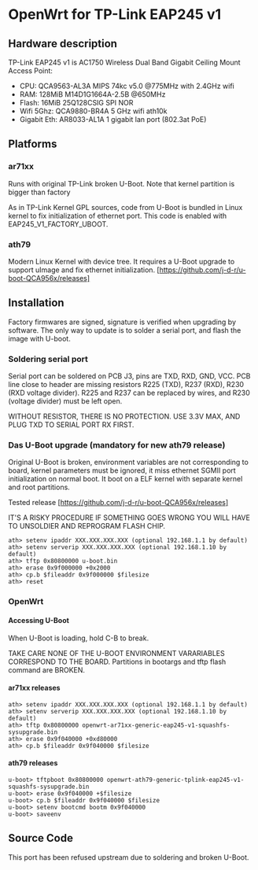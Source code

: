 # OpenWrt for TP-Link EAP245 v1

## Hardware description

TP-Link EAP245 v1 is AC1750 Wireless Dual Band Gigabit Ceiling Mount
Access Point:
- CPU: QCA9563-AL3A MIPS 74kc v5.0 @775MHz with 2.4GHz wifi
- RAM: 128MiB M14D1G1664A-2.5B @650MHz
- Flash: 16MiB 25Q128CSIG SPI NOR
- Wifi 5Ghz: QCA9880-BR4A 5 GHz wifi ath10k
- Gigabit Eth: AR8033-AL1A 1 gigabit lan port (802.3at PoE)

## Platforms

### ar71xx

Runs with original TP-Link broken U-Boot. Note that kernel partition is bigger
than factory

As in TP-Link Kernel GPL sources, code from U-Boot is bundled in Linux kernel
to fix initialization of ethernet port. This code is enabled with
EAP245\_V1\_FACTORY\_UBOOT.

### ath79

Modern Linux Kernel with device tree. It requires a U-Boot upgrade to
support uImage and fix ethernet initialization.
[https://github.com/j-d-r/u-boot-QCA956x/releases]

## Installation

Factory firmwares are signed, signature is verified when upgrading by
software. The only way to update is to solder a serial port, and flash
the image with U-boot.

### Soldering serial port

Serial port can be soldered on PCB J3, pins are TXD, RXD, GND, VCC.
PCB line close to header are missing resistors R225 (TXD), R237 (RXD),
R230 (RXD voltage divider). R225 and R237 can be replaced by wires, and
R230 (voltage divider) must be left open.

WITHOUT RESISTOR, THERE IS NO PROTECTION. USE 3.3V MAX, AND PLUG TXD TO
SERIAL PORT RX FIRST.

### Das U-Boot upgrade (mandatory for new ath79 release)

Original U-Boot is broken, environment variables are not corresponding
to board, kernel parameters must be ignored, it miss ethernet SGMII port
initialization on normal boot. It boot on a ELF kernel with separate
kernel and root partitions.

Tested release [https://github.com/j-d-r/u-boot-QCA956x/releases]

IT'S A RISKY PROCEDURE IF SOMETHING GOES WRONG YOU WILL HAVE TO UNSOLDIER
AND REPROGRAM FLASH CHIP.

    ath> setenv ipaddr XXX.XXX.XXX.XXX (optional 192.168.1.1 by default)
    ath> setenv serverip XXX.XXX.XXX.XXX (optional 192.168.1.10 by default)
    ath> tftp 0x80800000 u-boot.bin
    ath> erase 0x9f000000 +0x2000
    ath> cp.b $fileaddr 0x9f000000 $filesize
    ath> reset

### OpenWrt

#### Accessing U-Boot

When U-Boot is loading, hold C-B to break.

TAKE CARE NONE OF THE U-BOOT ENVIRONMENT VARARIABLES CORRESPOND TO THE
BOARD. Partitions in bootargs and tftp flash command are BROKEN.

#### ar71xx releases

    ath> setenv ipaddr XXX.XXX.XXX.XXX (optional 192.168.1.1 by default)
    ath> setenv serverip XXX.XXX.XXX.XXX (optional 192.168.1.10 by default)
    ath> tftp 0x80800000 openwrt-ar71xx-generic-eap245-v1-squashfs-sysupgrade.bin
    ath> erase 0x9f040000 +0xd80000
    ath> cp.b $fileaddr 0x9f040000 $filesize

#### ath79 releases

    u-boot> tftpboot 0x80800000 openwrt-ath79-generic-tplink-eap245-v1-squashfs-sysupgrade.bin
    u-boot> erase 0x9f040000 +$filesize
    u-boot> cp.b $fileaddr 0x9f040000 $filesize
    u-boot> setenv bootcmd bootm 0x9f040000
    u-boot> saveenv

## Source Code

This port has been refused upstream due to soldering and broken U-Boot.

